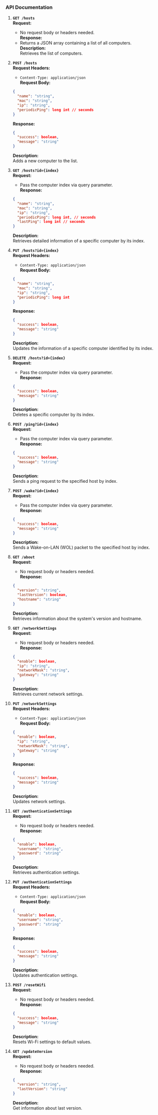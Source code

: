 ### API Documentation

1. **`GET /hosts`**  
   **Request:**  
   - No request body or headers needed.  
   **Response:**  
   - Returns a JSON array containing a list of all computers.  
   **Description:**  
   Retrieves the list of computers.

2. **`POST /hosts`**  
   **Request Headers:**  
   - `Content-Type: application/json`  
   **Request Body:**  
   ```json
   {
     "name": "string",
     "mac": "string",
     "ip": "string",
     "periodicPing": long int // seconds
   }
   ```  
   **Response:**  
   ```json
   {
     "success": boolean,
     "message": "string"
   }
   ```  
   **Description:**  
   Adds a new computer to the list.

3. **`GET /hosts?id={index}`**  
   **Request:**  
   - Pass the computer index via query parameter.  
   **Response:**  
   ```json
   {
     "name": "string",
     "mac": "string",
     "ip": "string",
     "periodicPing": long int, // seconds
     "lastPing": long int // seconds
   }
   ```  
   **Description:**  
   Retrieves detailed information of a specific computer by its index.

4. **`PUT /hosts?id={index}`**  
   **Request Headers:**  
   - `Content-Type: application/json`  
   **Request Body:**  
   ```json
   {
     "name": "string",
     "mac": "string",
     "ip": "string",
     "periodicPing": long int
   }
   ```  
   **Response:**  
   ```json
   {
     "success": boolean,
     "message": "string"
   }
   ```  
   **Description:**  
   Updates the information of a specific computer identified by its index.

5. **`DELETE /hosts?id={index}`**  
   **Request:**  
   - Pass the computer index via query parameter.  
   **Response:**  
   ```json
   {
     "success": boolean,
     "message": "string"
   }
   ```  
   **Description:**  
   Deletes a specific computer by its index.

6. **`POST /ping?id={index}`**  
   **Request:**  
   - Pass the computer index via query parameter.  
   **Response:**  
   ```json
   {
     "success": boolean,
     "message": "string"
   }
   ```  
   **Description:**  
   Sends a ping request to the specified host by index.

7. **`POST /wake?id={index}`**  
   **Request:**  
   - Pass the computer index via query parameter.  
   **Response:**  
   ```json
   {
     "success": boolean,
     "message": "string"
   }
   ```  
   **Description:**  
   Sends a Wake-on-LAN (WOL) packet to the specified host by index.

8. **`GET /about`**  
   **Request:**  
   - No request body or headers needed.  
   **Response:**  
   ```json
   {
     "version": "string",
     "lastVersion": boolean,
     "hostname": "string"
   }
   ```  
   **Description:**  
   Retrieves information about the system's version and hostname.

9. **`GET /networkSettings`**  
   **Request:**  
   - No request body or headers needed.  
   **Response:**  
   ```json
   {
     "enable": boolean,
     "ip": "string",
     "networkMask": "string",
     "gateway": "string"
   }
   ```  
   **Description:**  
   Retrieves current network settings.

10. **`PUT /networkSettings`**  
    **Request Headers:**  
    - `Content-Type: application/json`  
    **Request Body:**  
    ```json
    {
      "enable": boolean,
      "ip": "string",
      "networkMask": "string",
      "gateway": "string"
    }
    ```  
    **Response:**  
    ```json
    {
      "success": boolean,
      "message": "string"
    }
    ```  
    **Description:**  
    Updates network settings.

11. **`GET /authenticationSettings`**  
    **Request:**  
    - No request body or headers needed.  
    **Response:**  
    ```json
    {
      "enable": boolean,
      "username": "string",
      "password": "string"
    }
    ```  
    **Description:**  
    Retrieves authentication settings.

12. **`PUT /authenticationSettings`**  
    **Request Headers:**  
    - `Content-Type: application/json`  
    **Request Body:**  
    ```json
    {
      "enable": boolean,
      "username": "string",
      "password": "string"
    }
    ```  
    **Response:**  
    ```json
    {
      "success": boolean,
      "message": "string"
    }
    ```  
    **Description:**  
    Updates authentication settings.

13. **`POST /resetWifi`**  
    **Request:**  
    - No request body or headers needed.  
    **Response:**  
    ```json
    {
      "success": boolean,
      "message": "string"
    }
    ```  
    **Description:**  
    Resets Wi-Fi settings to default values.

14. **`GET /updateVersion`**  
    **Request:**  
    - No request body or headers needed.  
    **Response:**  
    ```json
    {
      "version": "string",
      "lastVersion": "string"
    }
    ```  
    **Description:**  
    Get information about last version.